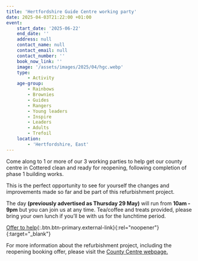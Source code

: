 ```yaml
---
title: 'Hertfordshire Guide Centre working party'
date: 2025-04-03T21:22:00 +01:00
event:
    start_date: '2025-06-22'
    end_date: ''
    address: null
    contact_name: null
    contact_email: null
    contact_number: ''
    book_now_link: ''
    image: '/assets/images/2025/04/hgc.webp'
    type:
        - Activity
    age-group:
        - Rainbows
        - Brownies
        - Guides
        - Rangers
        - Young leaders
        - Inspire
        - Leaders
        - Adults
        - Trefoil
    location:
        - 'Hertfordshire, East'
---
```

Come along to 1 or more of our 3 working parties to help get our county centre in Cottered clean and ready for reopening, following completion of phase 1 building works.

This is the perfect opportunity to see for yourself the changes and improvements made so far and be part of this refurbishment project.

The day **(previously advertised as Thursday 29 May)** will run from **10am - 9pm** but you can join us at any time. Tea/coffee and treats provided, please bring your own lunch if you’ll be with us for the lunchtime period.

[Offer to help](https://forms.office.com/e/ZW2iMwWvPV?origin=lprLink){:.btn.btn-primary.external-link}{:rel="noopener"}{:target="_blank"}

For more information about the refurbishment project, including the reopening booking offer, please visit the [County Centre webpage.](/about-us/county-centre/)
